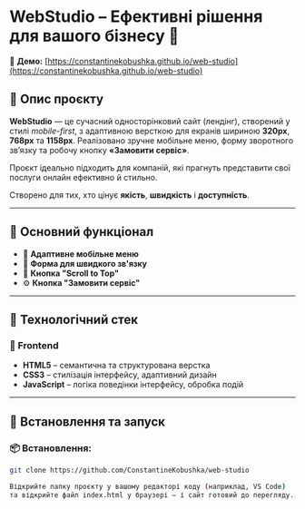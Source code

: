 # WebStudio – Ефективні рішення для вашого бізнесу 💼

🔗 **Демо:** [https://constantinekobushka.github.io/web-studio](https://constantinekobushka.github.io/web-studio)

## 🔎 Опис проєкту

**WebStudio** — це сучасний односторінковий сайт (лендінг), створений у стилі _mobile-first_, з адаптивною версткою для екранів шириною **320px**, **768px** та **1158px**. Реалізовано зручне мобільне меню, форму зворотного зв’язку та робочу кнопку **«Замовити сервіс»**.

Проєкт ідеально підходить для компаній, які прагнуть представити свої послуги онлайн ефективно й стильно.

Створено для тих, хто цінує **якість**, **швидкість** і **доступність**.

---

## 🌟 Основний функціонал

- 📱 **Адаптивне мобільне меню**
- 📨 **Форма для швидкого зв'язку**
- 🔼 **Кнопка "Scroll to Top"**
- ⚙️ **Кнопка "Замовити сервіс"**

---

## 🧰 Технологічний стек

### 🔨 Frontend

- **HTML5** – семантична та структурована верстка
- **CSS3** – стилізація інтерфейсу, адаптивний дизайн
- **JavaScript** – логіка поведінки інтерфейсу, обробка подій

---

## 🚀 Встановлення та запуск

### 📦 Встановлення:

```bash
git clone https://github.com/ConstantineKobushka/web-studio

Відкрийте папку проєкту у вашому редакторі коду (наприклад, VS Code)
та відкрийте файл index.html у браузері — і сайт готовий до перегляду.
```
